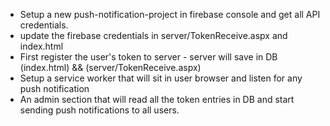 - Setup a new push-notification-project in firebase console and get all API credentials. 
- update the firebase credentials in server/TokenReceive.aspx and index.html
- First register the user's token to server - server will save in DB (index.html) && (server/TokenReceive.aspx)
- Setup a service worker that will sit in user browser and listen for any push notification
- An admin section that will read all the token entries in DB and start sending push notifications to all users. 